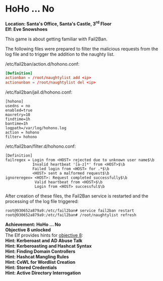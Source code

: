 # HoHo ... No
**Location: Santa's Office, Santa's Castle, 3<sup>rd</sup> Floor**  
**Elf: Eve Snowshoes**

This game is about getting familiar with Fail2Ban.

The following files were prepared to filter the malicious requests from the log file and to trigger the addition to the naughty list.

/etc/fail2ban/action.d/hohono.conf:
```:/etc/fail2ban/action.d/hohono.conf
[Definition]
actionban = /root/naughtylist add <ip>
actionunban = /root/naughtylist del <ip>
```
/etc/fail2ban/jail.d/hohono.conf:
```
[hohono]
usedns = no
enabled=true
maxretry=10
findtime=1h
bantime=1h
logpath=/var/log/hohono.log
action = hohono
filter= hohono
```
/etc/fail2ban/filter.d/hohono.conf:
```
[Definition]
failregex = Login from <HOST> rejected due to unknown user name$\b
            Invalid heartbeat '[a-z]*' from <HOST>$\b
            Failed login from <HOST> for .*$\b
            <HOST> sent a malformed request$\b
ignoreregex= <HOST>: Request completed successfully$\b
             Valid heartbeat from <HOST>$\b
             Login from <HOST> successful$\b
```

After creation of these files, the Fail2Ban service is restarted and the processing of the log file triggered:
```
root@930652a879a9:/etc/fail2ban# service fail2ban restart
root@930652a879a9:/etc/fail2ban# /root/naughtylist refresh
```
**Achievement: HoHo ... No**  
**Objective 8 unlocked**  
The Elf provides hints for [objective 8](https://github.com/joergschwarzwaelder/hhc2021/tree/master/Objective-8):  
**Hint: Kerberoast and AD Abuse Talk**  
**Hint: Kerberoasting and Hashcat Syntax**  
**Hint: Finding Domain Controllers**  
**Hint: Hashcat Mangling Rules**  
**Hint: CeWL for Wordlist Creation**  
**Hint: Stored Credentials**  
**Hint: Active Directory Interrogation**
